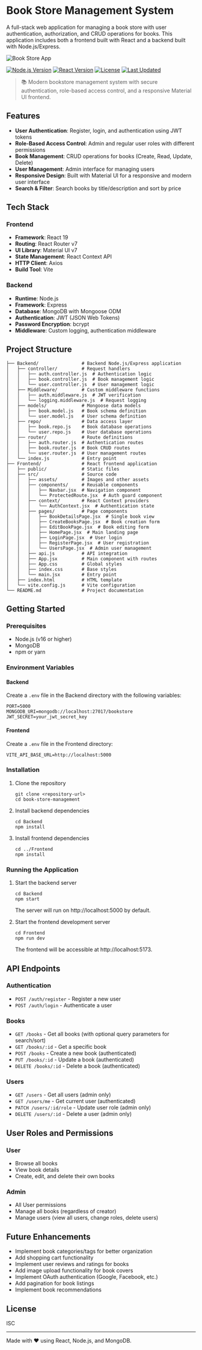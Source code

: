 # Book Store Management System

A full-stack web application for managing a book store with user authentication, authorization, and CRUD operations for books. This application includes both a frontend built with React and a backend built with Node.js/Express.

![Book Store App](https://via.placeholder.com/800x400?text=Book+Store+Management+System)

[![Node.js Version](https://img.shields.io/badge/Node.js-16+-green.svg)](https://nodejs.org/)
[![React Version](https://img.shields.io/badge/React-19.0.0-blue.svg)](https://reactjs.org/)
[![License](https://img.shields.io/badge/License-ISC-yellow.svg)](https://opensource.org/licenses/ISC)
[![Last Updated](https://img.shields.io/badge/Last%20Updated-October%202025-brightgreen.svg)]()

> 📚 Modern bookstore management system with secure authentication, role-based access control, and a responsive Material UI frontend.

## Features

- **User Authentication**: Register, login, and authentication using JWT tokens
- **Role-Based Access Control**: Admin and regular user roles with different permissions
- **Book Management**: CRUD operations for books (Create, Read, Update, Delete)
- **User Management**: Admin interface for managing users
- **Responsive Design**: Built with Material UI for a responsive and modern user interface
- **Search & Filter**: Search books by title/description and sort by price

## Tech Stack

### Frontend
- **Framework**: React 19
- **Routing**: React Router v7
- **UI Library**: Material UI v7
- **State Management**: React Context API
- **HTTP Client**: Axios
- **Build Tool**: Vite

### Backend
- **Runtime**: Node.js
- **Framework**: Express
- **Database**: MongoDB with Mongoose ODM
- **Authentication**: JWT (JSON Web Tokens)
- **Password Encryption**: bcrypt
- **Middleware**: Custom logging, authentication middleware

## Project Structure

```
├── Backend/                # Backend Node.js/Express application
│   ├── controller/         # Request handlers
│   │   ├── auth.controller.js  # Authentication logic
│   │   ├── book.controller.js  # Book management logic
│   │   └── user.controller.js  # User management logic
│   ├── Middleware/         # Custom middleware functions
│   │   ├── auth.middleware.js  # JWT verification
│   │   └── logging.middleware.js  # Request logging
│   ├── models/             # Mongoose data models
│   │   ├── book.model.js   # Book schema definition
│   │   └── user.model.js   # User schema definition
│   ├── repo/               # Data access layer
│   │   ├── book.repo.js    # Book database operations
│   │   └── user.repo.js    # User database operations
│   ├── router/             # Route definitions
│   │   ├── auth.router.js  # Authentication routes
│   │   ├── book.router.js  # Book CRUD routes
│   │   └── user.router.js  # User management routes
│   └── index.js            # Entry point
├── Frontend/               # React frontend application
│   ├── public/             # Static files
│   ├── src/                # Source code
│   │   ├── assets/         # Images and other assets
│   │   ├── components/     # Reusable components
│   │   │   ├── Navbar.jsx  # Navigation component
│   │   │   └── ProtectedRoute.jsx  # Auth guard component
│   │   ├── context/        # React Context providers
│   │   │   └── AuthContext.jsx  # Authentication state
│   │   ├── pages/          # Page components
│   │   │   ├── BookDetailsPage.jsx  # Single book view
│   │   │   ├── CreateBooksPage.jsx  # Book creation form
│   │   │   ├── EditBookPage.jsx  # Book editing form
│   │   │   ├── HomePage.jsx  # Main landing page
│   │   │   ├── LoginPage.jsx  # User login
│   │   │   ├── RegisterPage.jsx  # User registration
│   │   │   └── UsersPage.jsx  # Admin user management
│   │   ├── api.js          # API integration
│   │   ├── App.jsx         # Main component with routes
│   │   ├── App.css         # Global styles
│   │   ├── index.css       # Base styles
│   │   └── main.jsx        # Entry point
│   ├── index.html          # HTML template
│   └── vite.config.js      # Vite configuration
└── README.md               # Project documentation
```

## Getting Started

### Prerequisites
- Node.js (v16 or higher)
- MongoDB
- npm or yarn

### Environment Variables

#### Backend
Create a `.env` file in the Backend directory with the following variables:
```
PORT=5000
MONGODB_URI=mongodb://localhost:27017/bookstore
JWT_SECRET=your_jwt_secret_key
```

#### Frontend
Create a `.env` file in the Frontend directory:
```
VITE_API_BASE_URL=http://localhost:5000
```

### Installation

1. Clone the repository
   ```
   git clone <repository-url>
   cd book-store-management
   ```

2. Install backend dependencies
   ```
   cd Backend
   npm install
   ```

3. Install frontend dependencies
   ```
   cd ../Frontend
   npm install
   ```

### Running the Application

1. Start the backend server
   ```
   cd Backend
   npm start
   ```
   The server will run on http://localhost:5000 by default.

2. Start the frontend development server
   ```
   cd Frontend
   npm run dev
   ```
   The frontend will be accessible at http://localhost:5173.

## API Endpoints

### Authentication
- `POST /auth/register` - Register a new user
- `POST /auth/login` - Authenticate a user

### Books
- `GET /books` - Get all books (with optional query parameters for search/sort)
- `GET /books/:id` - Get a specific book
- `POST /books` - Create a new book (authenticated)
- `PUT /books/:id` - Update a book (authenticated)
- `DELETE /books/:id` - Delete a book (authenticated)

### Users
- `GET /users` - Get all users (admin only)
- `GET /users/me` - Get current user (authenticated)
- `PATCH /users/:id/role` - Update user role (admin only)
- `DELETE /users/:id` - Delete a user (admin only)

## User Roles and Permissions

### User
- Browse all books
- View book details
- Create, edit, and delete their own books

### Admin
- All User permissions
- Manage all books (regardless of creator)
- Manage users (view all users, change roles, delete users)

## Future Enhancements

- Implement book categories/tags for better organization
- Add shopping cart functionality
- Implement user reviews and ratings for books
- Add image upload functionality for book covers
- Implement OAuth authentication (Google, Facebook, etc.)
- Add pagination for book listings
- Implement book recommendations

## License

ISC

---

Made with ❤️ using React, Node.js, and MongoDB.
